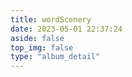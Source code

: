 ```yaml
---
title: wordScenery
date: 2023-05-01 22:37:24
aside: false
top_img: false
type: "album_detail"
---
```


